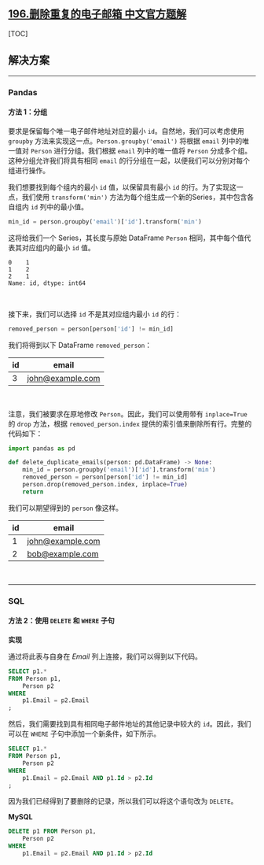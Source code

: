 ## [196.删除重复的电子邮箱 中文官方题解](https://leetcode.cn/problems/delete-duplicate-emails/solutions/100000/shan-chu-zhong-fu-de-dian-zi-you-xiang-b-8e7p)
[TOC]

## 解决方案

---

### Pandas

#### 方法 1：分组

要求是保留每个唯一电子邮件地址对应的最小 `id`。自然地，我们可以考虑使用 `groupby` 方法来实现这一点。`Person.groupby('email')` 将根据 `email` 列中的唯一值对 `Person` 进行分组。我们根据 `email` 列中的唯一值将 `Person` 分成多个组。这种分组允许我们将具有相同 `email` 的行分组在一起，以便我们可以分别对每个组进行操作。

我们想要找到每个组内的最小 `id` 值，以保留具有最小 `id` 的行。为了实现这一点，我们使用 `transform('min')` 方法为每个组生成一个新的Series，其中包含各自组内 `id` 列中的最小值。

```Python
min_id = person.groupby('email')['id'].transform('min')
```

这将给我们一个 Series，其长度与原始 DataFrame `Person` 相同，其中每个值代表其对应组内的最小 `id` 值。

```
0    1
1    2
2    1
Name: id, dtype: int64
```

<br>

接下来，我们可以选择 `id` 不是其对应组内最小 `id` 的行：

```Python
removed_person = person[person['id'] != min_id]
```

我们将得到以下 DataFrame `removed_person`：

| id   | email            |
| ---- | ---------------- |
| 3    | john@example.com |


<br>

注意，我们被要求在原地修改 `Person`。因此，我们可以使用带有 `inplace=True` 的 `drop` 方法，根据 `removed_person.index` 提供的索引值来删除所有行。完整的代码如下：

```Python
import pandas as pd

def delete_duplicate_emails(person: pd.DataFrame) -> None:
    min_id = person.groupby('email')['id'].transform('min')
    removed_person = person[person['id'] != min_id] 
    person.drop(removed_person.index, inplace=True)
    return
```

我们可以期望得到的 `person` 像这样。

| id   | email            |
| ---- | ---------------- |
| 1    | john@example.com |
| 2    | bob@example.com  |



<br>


---

### SQL


#### 方法 2：使用 `DELETE` 和 `WHERE` 子句

**实现**

通过将此表与自身在 *Email* 列上连接，我们可以得到以下代码。

```Sql
SELECT p1.*
FROM Person p1,
    Person p2
WHERE
    p1.Email = p2.Email
;
```



然后，我们需要找到具有相同电子邮件地址的其他记录中较大的 `id`。因此，我们可以在 `WHERE` 子句中添加一个新条件，如下所示。

```Sql
SELECT p1.*
FROM Person p1,
    Person p2
WHERE
    p1.Email = p2.Email AND p1.Id > p2.Id
;
```

因为我们已经得到了要删除的记录，所以我们可以将这个语句改为 `DELETE`。

**MySQL**

```Sql
DELETE p1 FROM Person p1,
    Person p2
WHERE
    p1.Email = p2.Email AND p1.Id > p2.Id
```